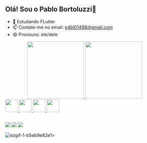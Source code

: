 ## Olá! Sou o Pablo Bortoluzzi👋

- 🌱 Estudando FLutter
- 📫 Contate-me no email: p4bl01498@gmail.com
- 😄 Pronouns: ele/dele

<div align="center">
  <a href="https://github.com/K1sti">
  <img height="180em" src="https://github-readme-stats.vercel.app/api?username=K1sti&show_icons=true&theme=dracula&include_all_commits=true&count_private=true"/>
  <img height="180em" src="https://github-readme-stats.vercel.app/api/top-langs/?username=K1sti&layout=compact&langs_count=7&theme=dracula"/>
</div>
<div style="display: inline_block">
  <img align="center height="30" width="40" src="https://cdn.jsdelivr.net/gh/devicons/devicon/icons/flutter/flutter-original.svg" />
  <img align="center height="30" width="40" src="https://cdn.jsdelivr.net/gh/devicons/devicon/icons/dart/dart-original.svg" />
  <img align="center height="30" width="40" src="https://cdn.jsdelivr.net/gh/devicons/devicon/icons/python/python-original.svg" />
  <img align="center height="30" width="40" src="https://cdn.jsdelivr.net/gh/devicons/devicon/icons/java/java-original.svg" />
</div>

  
##

<div>
  <a href="https://www.instagram.com/pabloohbp/" target="_blank"><img src="https://img.shields.io/badge/-Instagram-%23E4405F?style=for-the-badge&logo=instagram&logoColor=white" target="_blank"></a>
  <a href="https://www.linkedin.com/in/pablo-henrique-bortoluzzi-postay-751b69234/" target="_blank"><img src="https://img.shields.io/badge/-LinkedIn-%230077B5?style=for-the-badge&logo=linkedin&logoColor=white" target="_blank"></a>
  <a href = "mailto:p4bl01498@gmail.com"><img src="https://img.shields.io/badge/-Gmail-%23333?style=for-the-badge&logo=gmail&logoColor=white" target="_blank"></a>
</div>
  
  ![ezgif-1-b5eb9e82e1](https://user-images.githubusercontent.com/102882831/188703643-d5cd6117-baa0-4161-8cba-88562d2f3aae.gif)>
